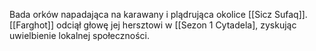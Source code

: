 Bada orków napadająca na karawany i plądrująca okolice [[Sicz Sufaq]].
[[Farghot]] odciął głowę jej hersztowi w [[Sezon 1 Cytadela], zyskując uwielbienie lokalnej społeczności. 